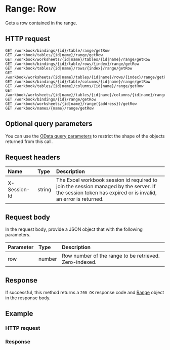 # Range: Row

Gets a row contained in the range.
## HTTP request
```http
GET /workbook/bindings/{id}/table/range/getRow
GET /workbook/tables/{id|name}/range/getRow
GET /workbook/worksheets/{id|name}/tables/{id|name}/range/getRow
GET /workbook/bindings/{id}/table/rows/{index}/range/getRow
GET /workbook/tables/{id|name}/rows/{index}/range/getRow
GET /workbook/worksheets/{id|name}/tables/{id|name}/rows/{index}/range/getRow
GET /workbook/bindings/{id}/table/columns/{id|name}/range/getRow
GET /workbook/tables/{id|name}/columns/{id|name}/range/getRow
GET /workbook/worksheets/{id|name}/tables/{id|name}/columns/{id|name}/range/getRow
GET /workbook/bindings/{id}/range/getRow
GET /workbook/worksheets/{id|name}/range({address})/getRow
GET /workbook/names/{name}/range/getRow
```
## Optional query parameters
You can use the [OData query parameters](odata-optional-query-parameters.md) to restrict the shape of the objects returned from this call.
## Request headers
| Name       | Type | Description|
|:-----------|:------|:----------|
| X-Session-Id   | string  | The Excel workbook session id required to join the session managed by the server. If the session token has expired or is invalid, an error is returned.|

## Request body
In the request body, provide a JSON object that with the following parameters.

| Parameter	   | Type	|Description|
|:---------------|:--------|:-----------|
|row|number|Row number of the range to be retrieved. Zero-indexed.|

## Response
If successful, this method returns a `200 OK` response code and [Range](../resources/range.md) object in the response body.
## Example
### HTTP request
### Response
